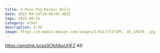 ```yaml
---
title: 5-Pack Pop Reveal Dolls
date: 2025-09-24T18:00:05.402Z
tags: 2025-09-26
Category: other
description: 8.XX
image: https://m.media-amazon.com/images/I/61Lt7lSfIPL._AC_SX679_.jpg
---
```

https://amzlink.to/az0CKAIbsUHFZ  AD